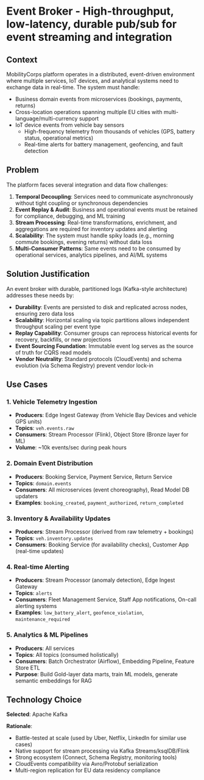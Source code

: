 # Event Broker - High-throughput, low-latency, durable pub/sub for event streaming and integration

## Context

MobilityCorps platform operates in a distributed, event-driven environment where multiple services, IoT devices, and analytical systems need to exchange data in real-time. The system must handle:

- Business domain events from microservices (bookings, payments, returns)
- Cross-location operations spanning multiple EU cities with multi-language/multi-currency support
- IoT device events from vehicle bay sensors
    - High-frequency telemetry from thousands of vehicles (GPS, battery status, operational metrics)
    - Real-time alerts for battery management, geofencing, and fault detection

## Problem

The platform faces several integration and data flow challenges:

1. **Temporal Decoupling**: Services need to communicate asynchronously without tight coupling or synchronous dependencies
2. **Event Replay & Audit**: Business and operational events must be retained for compliance, debugging, and ML training
3. **Stream Processing**: Real-time transformations, enrichment, and aggregations are required for inventory updates and alerting
4. **Scalability**: The system must handle spiky loads (e.g., morning commute bookings, evening returns) without data loss
5. **Multi-Consumer Patterns**: Same events need to be consumed by operational services, analytics pipelines, and AI/ML systems

## Solution Justification

An event broker with durable, partitioned logs (Kafka-style architecture) addresses these needs by:

- **Durability**: Events are persisted to disk and replicated across nodes, ensuring zero data loss
- **Scalability**: Horizontal scaling via topic partitions allows independent throughput scaling per event type
- **Replay Capability**: Consumer groups can reprocess historical events for recovery, backfills, or new projections
- **Event Sourcing Foundation**: Immutable event log serves as the source of truth for CQRS read models
- **Vendor Neutrality**: Standard protocols (CloudEvents) and schema evolution (via Schema Registry) prevent vendor lock-in

## Use Cases

### 1. Vehicle Telemetry Ingestion
- **Producers**: Edge Ingest Gateway (from Vehicle Bay Devices and vehicle GPS units)
- **Topics**: `veh.events.raw`
- **Consumers**: Stream Processor (Flink), Object Store (Bronze layer for ML)
- **Volume**: ~10k events/sec during peak hours

### 2. Domain Event Distribution
- **Producers**: Booking Service, Payment Service, Return Service
- **Topics**: `domain.events`
- **Consumers**: All microservices (event choreography), Read Model DB updaters
- **Examples**: `booking_created`, `payment_authorized`, `return_completed`

### 3. Inventory & Availability Updates
- **Producers**: Stream Processor (derived from raw telemetry + bookings)
- **Topics**: `veh.inventory.updates`
- **Consumers**: Booking Service (for availability checks), Customer App (real-time updates)

### 4. Real-time Alerting
- **Producers**: Stream Processor (anomaly detection), Edge Ingest Gateway
- **Topics**: `alerts`
- **Consumers**: Fleet Management Service, Staff App notifications, On-call alerting systems
- **Examples**: `low_battery_alert`, `geofence_violation`, `maintenance_required`

### 5. Analytics & ML Pipelines
- **Producers**: All services
- **Topics**: All topics (consumed holistically)
- **Consumers**: Batch Orchestrator (Airflow), Embedding Pipeline, Feature Store ETL
- **Purpose**: Build Gold-layer data marts, train ML models, generate semantic embeddings for RAG

## Technology Choice

**Selected**: Apache Kafka

**Rationale**:
- Battle-tested at scale (used by Uber, Netflix, LinkedIn for similar use cases)
- Native support for stream processing via Kafka Streams/ksqlDB/Flink
- Strong ecosystem (Connect, Schema Registry, monitoring tools)
- CloudEvents compatibility via Avro/Protobuf serialization
- Multi-region replication for EU data residency compliance
